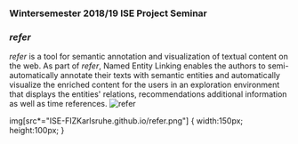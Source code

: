 ### Wintersemester 2018/19 ISE Project Seminar

### _refer_ 
_refer_ is a tool for semantic annotation and visualization of textual content on the web. As part of _refer_, Named Entity Linking enables the authors to semi-automatically annotate their texts with semantic entities and automatically visualize the enriched content for the users in an exploration environment that displays the entities' relations, recommendations additional information as well as time references. 
![refer](ISE-FIZKarlsruhe.github.io/refer.png)

img[src*="ISE-FIZKarlsruhe.github.io/refer.png"] {
   width:150px;
   height:100px;
}

